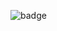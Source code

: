 ![badge](https://img.shields.io/endpoint?url=https://gist.github.com/arielsrv/85040afe50e9da55b30ca5e32a437743/raw/code-coverage.json)